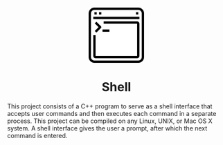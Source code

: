 <p align="center">
  <img align="center" src="./assets/code.png" width="128" height="128"/>
</p>
<h1 align="center">Shell</h1>

This project consists of a C++ program to serve as a shell interface that accepts user commands and then executes each command in a separate process. This project can be compiled on any Linux, UNIX, or Mac OS X system. A shell interface gives the user a prompt, after which the next command is entered.
